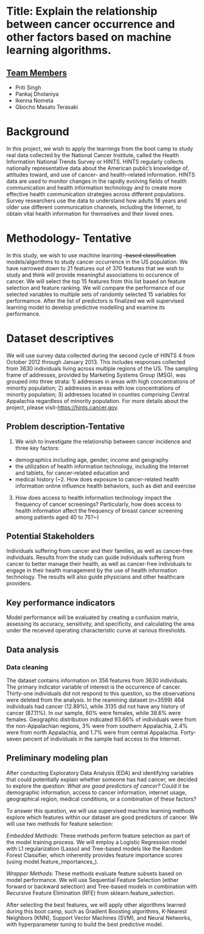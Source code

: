 # Title: Explain the relationship between cancer occurrence and other factors based on machine learning algorithms.  
## <u> Team Members </u>
- Priti Singh
- Pankaj Dholaniya
- Ikenna Nometa
- Gbocho Masato Terasaki

# Background
In this project, we wish to apply the learnings from the boot camp to study real data collected by the National Cancer Institute, called the Health Information National Trends Survey or HINTS.
HINTS regularly collects nationally representative data about the American public’s knowledge of, attitudes toward, and use of cancer- and health-related information. HINTS data are used to monitor changes in the rapidly evolving fields of health communication and health information technology and to create more effective health communication strategies across different populations. Survey researchers use the data to understand how adults 18 years and older use different communication channels, including the Internet, to obtain vital health information for themselves and their loved ones. 

# Methodology- Tentative

In this study, we wish to use machine learning ~~-based classification~~ models/algorithms to study cancer occurrence in the US population. We have narrowed down to 21 features out of 370 features that we wish to study and think will provide meaningful associations to occurence of cancer.
We will select the top 15 features from this list based on feature selection and feature ranking. We will compare the performance of our selected variables to multiple sets of randomly selected 15 variables for performamce. After the list of predictors is finalized we will supervised learning model to develop predictive modelling and examine its performance.

# Dataset descriptives
We will use survey data collected during the second cycle of HINTS 4 from October 2012 through January 2013. This includes responses collected from 3630 individuals living across multiple regions of the US. The sampling frame of addresses, provided by Marketing Systems Group (MSG), was grouped into three strata: 1) addresses in areas with high concentrations of minority population; 2) addresses in areas with low concentrations of minority population; 3) addresses located in counties comprising Central Appalachia regardless of minority population. For more details about the project, please visit-https://hints.cancer.gov.

## Problem description-Tentative 
1. We wish to investigate the relationship between cancer incidence and three key factors:
  - demographics including age, gender, income and geography
  - the utilization of health information technology, including the Internet and tablets, for cancer-related education and
  - medical history
(~2. How does exposure to cancer-related health information online influence health behaviors, such as diet and exercise
3. How does access to health information technology impact the frequency of cancer screenings? Particularly, how does access to health information affect the frequency of breast cancer screening among patients aged 40 to 75?~)

## Potential Stakeholders
Individuals suffering from cancer and their families, as well as cancer-free individuals. Results from the study can guide individuals suffering from cancer to better manage their health, as well as cancer-free individuals to engage in their health management by the use of health information technology. The results will also guide physicians and other healthcare providers.

## Key performance indicators 
Model performance will be evaluated by creating a confusion matrix, assessing its accuracy, sensitivity, and specificity, and calculating the area under the received operating characteristic curve at various thresholds.

## Data analysis 
### Data cleaning
The dataset contains information on 356 features from 3630 individuals. The primary indicator variable of interest is the occurrence of cancer. Thirty-one individuals did not respond to this question, so the observations were deleted from the analysis. In the reamining dataset (n=3599) 464 individuals had cancer (12.89%), while 3135 did not have any history of cancer (87.11%). In our sample, 60% were females, while 38.6% were females. Geographic distribution indicated 93.66% of individuals were from the non-Appalachian regions, 3% were from southern Appalachia, 2.4% were from north Appalachia, and 1.7% were from central Appalachia. Forty-seven percent of individuals in the sample had access to the Internet.


## Preliminary modeling plan
After conducting Exploratory Data Analysis (EDA) and identifying variables that could potentially explain whether someone has had cancer, we decided to explore the question: *What are good predictors of cancer?* Could it be demographic information, access to cancer information, internet usage, geographical region, medical conditions, or a combination of these factors?

To answer this question, we will use supervised machine learning methods 
explore which features within our dataset are good predictors of cancer. We will use two methods for feature selection:

*Embedded Methods*: These methods perform feature selection as part of the model training process. We will employ a Logistic Regression model with L1 regularization (Lasso) and Tree-based models like the Random Forest Classifier, which inherently provides feature importance scores (using model.feature_importances_).

*Wrapper Methods*: These methods evaluate feature subsets based on model performance. We will use Sequential Feature Selection (either forward or backward selection) and Tree-based models in combination with Recursive Feature Elimination (RFE) from sklearn.feature_selection.

After selecting the best features, we will apply other algorithms learned during this boot camp, such as Gradient Boosting algorithms, K-Nearest Neighbors (KNN), Support Vector Machines (SVM), and Neural Networks, with hyperparameter tuning to build the best predictive model.
